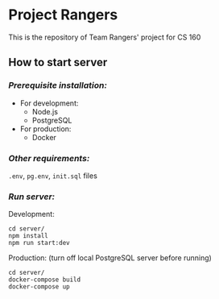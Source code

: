 # **Project Rangers**

This is the repository of Team Rangers' project for CS 160

## **How to start server**
### *Prerequisite installation:*
* For development:
    - Node.js
    - PostgreSQL
* For production:
    - Docker

### *Other requirements:*
`.env`, `pg.env`, `init.sql` files

### *Run server:*
Development:
```
cd server/
npm install
npm run start:dev
```
Production: (turn off local PostgreSQL server before running)
```
cd server/
docker-compose build
docker-compose up
```
